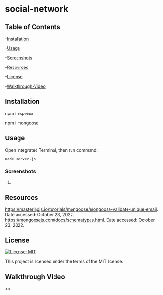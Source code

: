 # social-network



## Table of Contents

-[Installation](#installation)

-[Usage](#usage)

-[Screenshots](#screenshots)

-[Resources](#resources)

-[License](#license)

-[Walkthrough-Video](#walkthrough-video)

## Installation

npm i express

npm i mongoose

## Usage

Open Integrated Terminal, then run command:
```sh
node server.js
```

### Screenshots

1) 

## Resources

<https://masteringjs.io/tutorials/mongoose/mongoose-validate-unique-email>. Date accessed: October 23, 2022.
<https://mongoosejs.com/docs/schematypes.html>. Date accessed: October 23, 2022.

## License

[![License: MIT](https://img.shields.io/badge/License-MIT-yellow.svg)](https://opensource.org/licenses/MIT)

This project is licensed under the terms of the MIT license.

## Walkthrough Video
<>